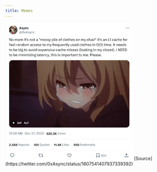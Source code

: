 ```yaml
---
title: Memes
---
```


<img src="/assets/cache.jpg" alt="Pile of clothes cache" width="400"/>
[Source](https://twitter.com/0xAsync/status/1607541407937339392)